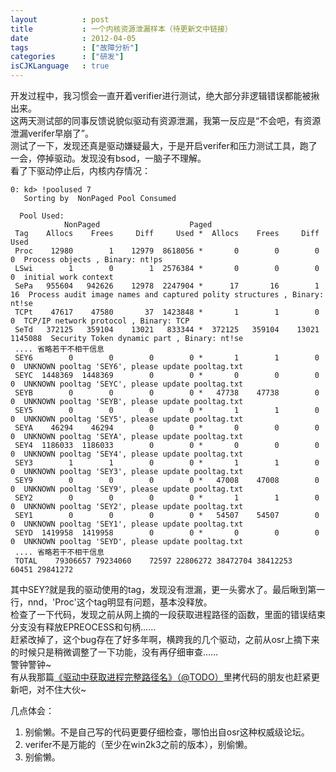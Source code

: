 ```yaml
---
layout          : post
title           : 一个内核资源泄漏样本（待更新文中链接）
date            : 2012-04-05
tags            : ["故障分析"]
categories      : ["研发"]
isCJKLanguage   : true
---
```


开发过程中，我习惯会一直开着verifier进行测试，绝大部分非逻辑错误都能被揪出来。  
这两天测试部的同事反馈说貌似驱动有资源泄漏，我第一反应是“不会吧，有资源泄漏verifer早崩了”。  
测试了一下，发现还真是驱动嫌疑最大，于是开启verifer和压力测试工具，跑了一会，停掉驱动。发现没有bsod，一脑子不理解。  
看了下驱动停止后，内核内存情况：

    0: kd> !poolused 7
       Sorting by  NonPaged Pool Consumed
    
      Pool Used:
                NonPaged                    Paged
     Tag    Allocs    Frees     Diff     Used *  Allocs    Frees     Diff     Used
     Proc    12980        1    12979  8618056 *       0        0        0        0	Process objects , Binary: nt!ps
     LSwi        1        0        1  2576384 *       0        0        0        0	initial work context 
     SePa   955604   942626    12978  2247904 *      17       16        1       16	Process audit image names and captured polity structures , Binary: nt!se
     TCPt    47617    47580       37  1423848 *       1        1        0        0	TCP/IP network protocol , Binary: TCP
     SeTd   372125   359104    13021   833344 *  372125   359104    13021  1145088	Security Token dynamic part , Binary: nt!se
     .... 省略若干不相干信息
     SEY6        0        0        0        0 *       1        1        0        0	UNKNOWN pooltag 'SEY6', please update pooltag.txt
     SEYC  1448369  1448369        0        0 *       0        0        0        0	UNKNOWN pooltag 'SEYC', please update pooltag.txt
     SEYB        0        0        0        0 *   47738    47738        0        0	UNKNOWN pooltag 'SEYB', please update pooltag.txt
     SEY5        0        0        0        0 *       1        1        0        0	UNKNOWN pooltag 'SEY5', please update pooltag.txt
     SEYA    46294    46294        0        0 *       0        0        0        0	UNKNOWN pooltag 'SEYA', please update pooltag.txt
     SEY4  1186033  1186033        0        0 *       0        0        0        0	UNKNOWN pooltag 'SEY4', please update pooltag.txt
     SEY3        1        1        0        0 *       1        1        0        0	UNKNOWN pooltag 'SEY3', please update pooltag.txt
     SEY9        0        0        0        0 *   47008    47008        0        0	UNKNOWN pooltag 'SEY9', please update pooltag.txt
     SEY2        0        0        0        0 *       1        1        0        0	UNKNOWN pooltag 'SEY2', please update pooltag.txt
     SEY1        0        0        0        0 *   54507    54507        0        0	UNKNOWN pooltag 'SEY1', please update pooltag.txt
     SEYD  1419958  1419958        0        0 *       0        0        0        0	UNKNOWN pooltag 'SEYD', please update pooltag.txt
     .... 省略若干不相干信息
     TOTAL    79306657 79234060    72597 22806272 38472704 38412253    60451 29841272

其中SEY?就是我的驱动使用的tag，发现没有泄漏，更一头雾水了。最后瞅到第一行，nnd，'Proc'这个tag明显有问题，基本没释放。  
检查了一下代码，发现之前从网上摘的一段获取进程路径的函数，里面的错误结束分支没有释放EPREOCESS和句柄……  
赶紧改掉了，这个bug存在了好多年啊，横跨我的几个驱动，之前从osr上摘下来的时候只是稍微调整了一下功能，没有再仔细审查……  
警钟警钟~   
有从我那篇[《驱动中获取进程完整路径名》（@TODO）](http://www.boxcounter.com/)里拷代码的朋友也赶紧更新吧，对不住大伙~

几点体会：

1. 别偷懒。不是自己写的代码更要仔细检查，哪怕出自osr这种权威级论坛。
2. verifer不是万能的（至少在win2k3之前的版本），别偷懒。
3. 别偷懒。
